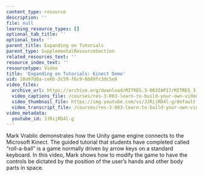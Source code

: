 ```yaml
---
content_type: resource
description: ''
file: null
learning_resource_types: []
optional_tab_title: ''
optional_text: ''
parent_title: Expanding on Tutorials
parent_type: SupplementalResourceSection
related_resources_text: ''
resource_index_text: ''
resourcetype: Video
title: 'Expanding on Tutorials: Kinect Demo'
uid: 10a97d8a-ce6b-2c59-f6c9-6b89fc3dc5e8
video_files:
  archive_url: https://archive.org/download/MITRES.3-003IAP17/MITRES_3-003IAP17_Class_Activities_09_300k.mp4
  video_captions_file: /courses/res-3-003-learn-to-build-your-own-videogame-with-the-unity-game-engine-and-microsoft-kinect-january-iap-2017/64ace695e82655188a954955324fe43d_JJRijRD4l-g.vtt
  video_thumbnail_file: https://img.youtube.com/vi/JJRijRD4l-g/default.jpg
  video_transcript_file: /courses/res-3-003-learn-to-build-your-own-videogame-with-the-unity-game-engine-and-microsoft-kinect-january-iap-2017/cbead235ea74a271a43b2a2dead74dba_JJRijRD4l-g.pdf
video_metadata:
  youtube_id: JJRijRD4l-g
---
```


Mark Vrablic demonstrates how the Unity game engine connects to the Microsoft Kinect. The guided tutorial that students have completed called “roll-a-ball” is a game normally driven by arrow keys on a standard keyboard. In this video, Mark shows how to modify the game to have the controls be dictated by the position of the user’s hands and other body parts in space.